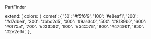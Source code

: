 PartFinder 

extend: {
      colors: {
        'comet': {
          '50': '#f5f6f9',
          '100': '#e8eaf1',
          '200': '#d7dbe6',
          '300': '#bbc2d5',
          '400': '#9aa3c0',
          '500': '#8189b0',
          '600': '#6f75a1',
          '700': '#636592',
          '800': '#545578',
          '900': '#474961',
          '950': '#2e2e3d',
      },
